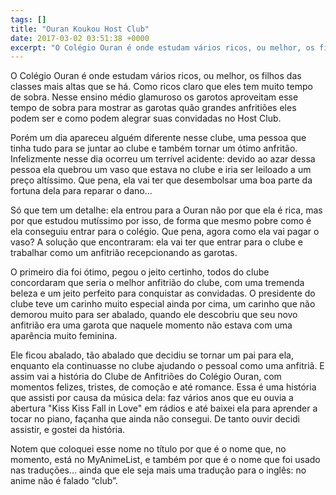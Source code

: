 ```yaml
---
tags: []
title: "Ouran Koukou Host Club"
date: 2017-03-02 03:51:38 +0000
excerpt: "O Colégio Ouran é onde estudam vários ricos, ou melhor, os filhos das classes mais altas que se há. Como ricos claro que eles tem muito..."
---
```


O Colégio Ouran é onde estudam vários ricos, ou melhor, os filhos das classes mais altas que se há. Como ricos claro que eles tem muito tempo de sobra. Nesse ensino médio glamuroso os garotos aproveitam esse tempo de sobra para mostrar as garotas quão grandes anfritiões eles podem ser e como podem alegrar suas convidadas no Host Club.

Porém um dia apareceu alguém diferente nesse clube, uma pessoa que tinha tudo para se juntar ao clube e também tornar um ótimo anfritão. Infelizmente nesse dia ocorreu um terrível acidente: devido ao azar dessa pessoa ela quebrou um vaso que estava no clube e iria ser leiloado a um preço altíssimo. Que pena, ela vai ter que desembolsar uma boa parte da fortuna dela para reparar o dano…

Só que tem um detalhe: ela entrou para a Ouran não por que ela é rica, mas por que estudou mutíssimo por isso, de forma que mesmo pobre como é ela conseguiu entrar para o colégio. Que pena, agora como ela vai pagar o vaso? A solução que encontraram: ela vai ter que entrar para o clube e trabalhar como um anfitrião recepcionando as garotas.

O primeiro dia foi ótimo, pegou o jeito certinho, todos do clube concordaram que seria o melhor anfitrião do clube, com uma tremenda beleza e um jeito perfeito para conquistar as convidadas. O presidente do clube teve um carinho muito especial ainda por cima, um carinho que não demorou muito para ser abalado, quando ele descobriu que seu novo anfitrião era uma garota que naquele momento não estava com uma aparência muito feminina.

Ele ficou abalado, tão abalado que decidiu se tornar um pai para ela, enquanto ela continuasse no clube ajudando o pessoal como uma anfitriã. E assim vai a história do Clube de Anfitriões do Colégio Ouran, com momentos felizes, tristes, de comoção e até romance. Essa é uma história que assisti por causa da música dela: faz vários anos que eu ouvia a abertura "Kiss Kiss Fall in Love" em rádios e até baixei ela para aprender a tocar no piano, façanha que ainda não consegui. De tanto ouvir decidi assistir, e gostei da história.

Notem que coloquei esse nome no título por que é o nome que, no momento, está no MyAnimeList, e também por que é o nome que foi usado nas traduções… ainda que ele seja mais uma tradução para o inglês: no anime não é falado “club”.